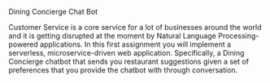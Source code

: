Dining Concierge Chat Bot

Customer Service is a core service for a lot of businesses around the world and it is getting disrupted at the moment by Natural Language Processing-powered applications. In this first assignment you will implement a serverless, microservice-driven web application. Specifically, a Dining Concierge chatbot that sends you restaurant suggestions given a set of preferences that you provide the chatbot with through conversation.
